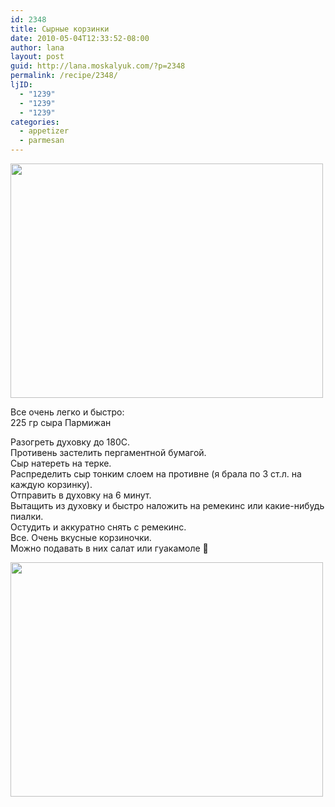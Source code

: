 ```yaml
---
id: 2348
title: Сырные корзинки
date: 2010-05-04T12:33:52-08:00
author: lana
layout: post
guid: http://lana.moskalyuk.com/?p=2348
permalink: /recipe/2348/
ljID:
  - "1239"
  - "1239"
  - "1239"
categories:
  - appetizer
  - parmesan
---
```

<img loading="lazy" class="alignnone" title="Parmesan cups" src="http://farm5.static.flickr.com/4038/4579308656_a66e356a22.jpg" alt="" width="500" height="375" />

Все очень легко и быстро:  
225 гр сыра Пармижан

Разогреть духовку до 180С.  
Противень застелить пергаментной бумагой.  
Сыр натереть на терке.  
Распределить сыр тонким слоем на противне (я брала по 3 ст.л. на каждую корзинку).  
Отправить в духовку на 6 минут.  
Вытащить из духовку и быстро наложить на ремекинс или какие-нибудь пиалки.  
Остудить и аккуратно снять с ремекинс.  
Все. Очень вкусные корзиночки.  
Можно подавать в них салат или гуакамоле 🙂

<img loading="lazy" class="alignnone" title="Parmesan cups" src="http://farm5.static.flickr.com/4018/4579310540_0747975b53.jpg" alt="" width="500" height="375" />